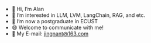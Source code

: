 - 👋 Hi, I’m Alan
- 👀 I’m interested in LLM, LVM, LangChain, RAG, and etc.
- 🌱 I’m now a postgraduate in ECUST
- 😄 Welcome to communicate with me!
- 💌 My E-mail: jingnant@163.com

